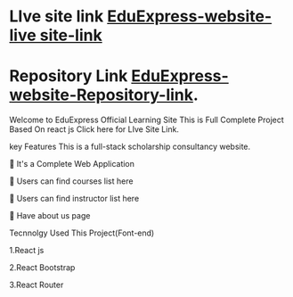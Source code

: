 # LIve site link  [EduExpress-website-live site-link](https://eduexpress-react.netlify.app/)

# Repository Link [EduExpress-website-Repository-link](https://github.com/ProgrammingHeroWC4/review-website-arakib42/).

Welcome to EduExpress Official Learning Site
This is Full Complete Project Based On react js Click here for LIve Site Link.

key Features
This is a full-stack scholarship consultancy website.

 It's a Complete Web Application

 Users can find courses list here

 Users can find instructor list here

 Have about us page


Tecnnolgy Used This Project(Font-end)

1.React js

2.React Bootstrap

3.React Router